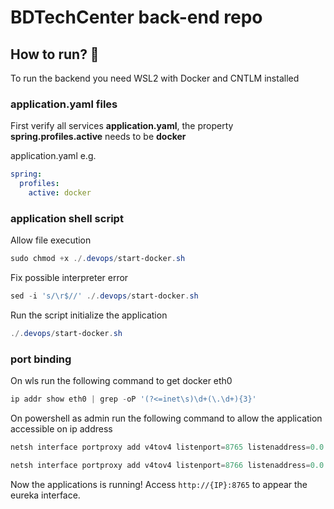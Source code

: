 # **BDTechCenter back-end repo**

## How to run? 🐳
To run the backend you need WSL2 with Docker and CNTLM installed


### application.yaml files
First verify all services **application.yaml**, the property **spring.profiles.active** needs to be **docker**

application.yaml e.g.
````yaml
spring:
  profiles:
    active: docker
````

### application shell script
Allow file execution

```powershell
sudo chmod +x ./.devops/start-docker.sh
```

Fix possible interpreter error
```powershell
sed -i 's/\r$//' ./.devops/start-docker.sh
```

Run the script initialize the application
```powershell
./.devops/start-docker.sh
```

### port binding

On wls run the following command to get docker eth0
```powershell
ip addr show eth0 | grep -oP '(?<=inet\s)\d+(\.\d+){3}'
```

On powershell as admin run the following command to allow the application accessible on ip address
```powershell
netsh interface portproxy add v4tov4 listenport=8765 listenaddress=0.0.0.0 connectport=8765 connectaddress=<dockerEth0>
```

```powershell
netsh interface portproxy add v4tov4 listenport=8766 listenaddress=0.0.0.0 connectport=8766 connectaddress=<dockerEth0>
```

Now the applications is running! Access ``http://{IP}:8765`` to appear the eureka interface.
